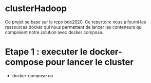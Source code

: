 # clusterHadoop

Ce projet se base sur le repo bde2020. Ce repertoire nous a fourni les ressources docker qui nous permettent de lancer les conteneurs qui composent notre solution avec docker compose.

# Etape 1 : executer le docker-compose pour lancer le cluster
 - docker-compose up
